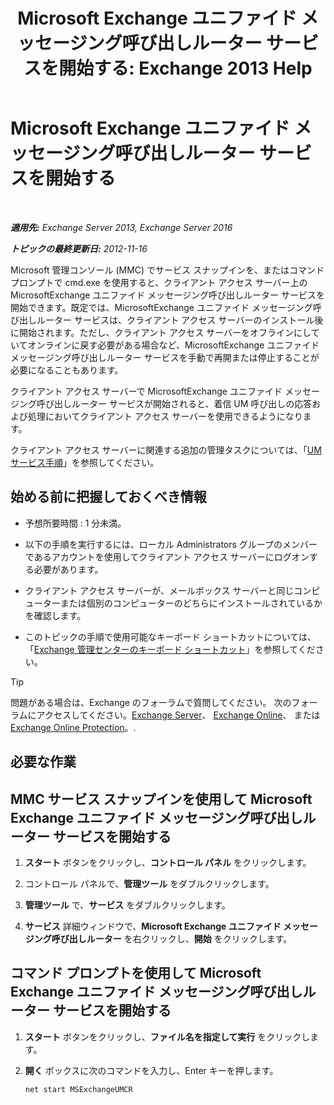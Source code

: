 ﻿---
title: 'Microsoft Exchange ユニファイド メッセージング呼び出しルーター サービスを開始する: Exchange 2013 Help'
TOCTitle: Microsoft Exchange ユニファイド メッセージング呼び出しルーター サービスを開始する
ms:assetid: 8b7e1a4c-87b3-4477-a95f-6b41cf2d38f0
ms:mtpsurl: https://technet.microsoft.com/ja-jp/library/JJ673542(v=EXCHG.150)
ms:contentKeyID: 50555825
ms.date: 04/24/2018
mtps_version: v=EXCHG.150
ms.translationtype: HT
---

# Microsoft Exchange ユニファイド メッセージング呼び出しルーター サービスを開始する

 

_**適用先:** Exchange Server 2013, Exchange Server 2016_

_**トピックの最終更新日:** 2012-11-16_

Microsoft 管理コンソール (MMC) でサービス スナップインを、またはコマンド プロンプトで cmd.exe を使用すると、クライアント アクセス サーバー上の MicrosoftExchange ユニファイド メッセージング呼び出しルーター サービスを開始できます。既定では、MicrosoftExchange ユニファイド メッセージング呼び出しルーター サービスは、クライアント アクセス サーバーのインストール後に開始されます。ただし、クライアント アクセス サーバーをオフラインにしていてオンラインに戻す必要がある場合など、MicrosoftExchange ユニファイド メッセージング呼び出しルーター サービスを手動で再開または停止することが必要になることもあります。

クライアント アクセス サーバーで MicrosoftExchange ユニファイド メッセージング呼び出しルーター サービスが開始されると、着信 UM 呼び出しの応答および処理においてクライアント アクセス サーバーを使用できるようになります。

クライアント アクセス サーバーに関連する追加の管理タスクについては、「[UM サービス手順](um-services-procedures-exchange-2013-help.md)」を参照してください。

## 始める前に把握しておくべき情報

  - 予想所要時間 : 1 分未満。

  - 以下の手順を実行するには、ローカル Administrators グループのメンバーであるアカウントを使用してクライアント アクセス サーバーにログオンする必要があります。

  - クライアント アクセス サーバーが、メールボックス サーバーと同じコンピューターまたは個別のコンピューターのどちらにインストールされているかを確認します。

  - このトピックの手順で使用可能なキーボード ショートカットについては、「[Exchange 管理センターのキーボード ショートカット](keyboard-shortcuts-in-the-exchange-admin-center-exchange-online-protection-help.md)」を参照してください。


> [!TIP]
> 問題がある場合は、Exchange のフォーラムで質問してください。 次のフォーラムにアクセスしてください。<A href="https://go.microsoft.com/fwlink/p/?linkid=60612">Exchange Server</A>、 <A href="https://go.microsoft.com/fwlink/p/?linkid=267542">Exchange Online</A>、 または <A href="https://go.microsoft.com/fwlink/p/?linkid=285351">Exchange Online Protection</A>。.



## 必要な作業

## MMC サービス スナップインを使用して Microsoft Exchange ユニファイド メッセージング呼び出しルーター サービスを開始する

1.  <strong>スタート</strong> ボタンをクリックし、<strong>コントロール パネル</strong> をクリックします。

2.  コントロール パネルで、<strong>管理ツール</strong> をダブルクリックします。

3.  <strong>管理ツール</strong> で、<strong>サービス</strong> をダブルクリックします。

4.  <strong>サービス</strong> 詳細ウィンドウで、<strong>Microsoft Exchange ユニファイド メッセージング呼び出しルーター</strong> を右クリックし、<strong>開始</strong> をクリックします。

## コマンド プロンプトを使用して Microsoft Exchange ユニファイド メッセージング呼び出しルーター サービスを開始する

1.  <strong>スタート</strong> ボタンをクリックし、<strong>ファイル名を指定して実行</strong> をクリックします。

2.  <strong>開く</strong> ボックスに次のコマンドを入力し、Enter キーを押します。
    
        net start MSExchangeUMCR

